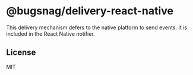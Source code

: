 # @bugsnag/delivery-react-native

This delivery mechanism defers to the native platform to send events. It is included in the React Native notifier.

## License
MIT
